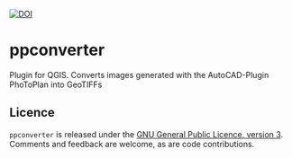 [![DOI](https://zenodo.org/badge/93902919.svg)](https://zenodo.org/badge/latestdoi/93902919)

# ppconverter
Plugin for QGIS. Converts images generated with the AutoCAD-Plugin PhoToPlan into GeoTIFFs


Licence
-------

`ppconverter` is released under the [GNU General Public Licence, version 3](https://www.r-project.org/Licenses/GPL-3). Comments and feedback are welcome, as are code contributions.
